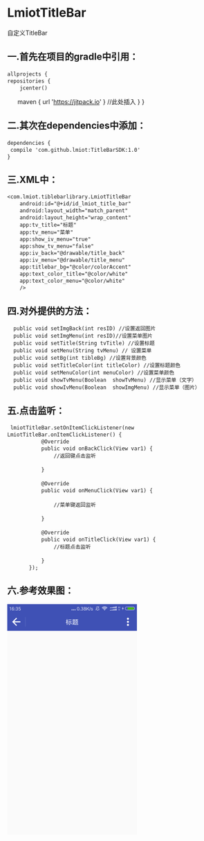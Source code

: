 # LmiotTitleBar
  自定义TitleBar
  
  

## 一.首先在项目的gradle中引用：

    allprojects {
    repositories {
        jcenter()
        maven { url 'https://jitpack.io' } //此处插入 
        }
    }


## 二.其次在dependencies中添加：
    dependencies {
     compile 'com.github.lmiot:TitleBarSDK:1.0'
    }


## 三.XML中：
    <com.lmiot.tiblebarlibrary.LmiotTitleBar
        android:id="@+id/id_lmiot_title_bar"
        android:layout_width="match_parent"
        android:layout_height="wrap_content"
        app:tv_title="标题"
        app:tv_menu="菜单"
        app:show_iv_menu="true"
        app:show_tv_menu="false"
        app:iv_back="@drawable/title_back"
        app:iv_menu="@drawable/title_menu"
        app:titlebar_bg="@color/colorAccent"
        app:text_color_title="@color/white"
        app:text_color_menu="@color/white"
        />


## 四.对外提供的方法：
      public void setImgBack(int resID) //设置返回图片
      public void setImgMenu(int resID)//设置菜单图片
      public void setTitle(String tvTitle) //设置标题
      public void setMenu(String tvMenu) // 设置菜单
      public void setBg(int tibleBg) //设置背景颜色
      public void setTitleColor(int titleColor) //设置标题颜色
      public void setMenuColor(int menuColor) //设置菜单颜色
      public void showTvMenu(Boolean  showTvMenu) //显示菜单（文字）
      public void showIvMenu(Boolean  showImgMenu) //显示菜单（图片）

## 五.点击监听：

     lmiotTitleBar.setOnItemClickListener(new LmiotTitleBar.onItemClickListener() {
               @Override
               public void onBackClick(View var1) {
                   //返回键点击监听

               }

               @Override
               public void onMenuClick(View var1) {

                   //菜单键返回监听

               }

               @Override
               public void onTitleClick(View var1) {
                   //标题点击监听

               }
           });



## 六.参考效果图：
![](https://github.com/lmiot/TitleBarSDK/blob/master/img/img.png)
